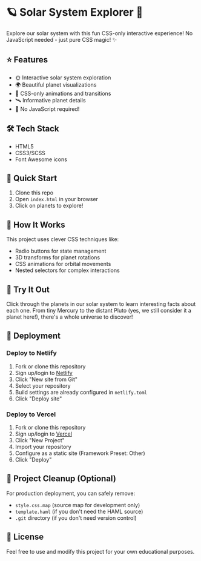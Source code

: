 # 🪐 Solar System Explorer 🚀

Explore our solar system with this fun CSS-only interactive experience! No JavaScript needed - just pure CSS magic! ✨

## ⭐ Features

- 🌞 Interactive solar system exploration
- 🌍 Beautiful planet visualizations
- 🌌 CSS-only animations and transitions
- 🛰️ Informative planet details
- 🔭 No JavaScript required!

## 🛠️ Tech Stack

- HTML5
- CSS3/SCSS
- Font Awesome icons

## 🚀 Quick Start

1. Clone this repo
2. Open `index.html` in your browser
3. Click on planets to explore!

## 🌟 How It Works

This project uses clever CSS techniques like:

- Radio buttons for state management
- 3D transforms for planet rotations
- CSS animations for orbital movements
- Nested selectors for complex interactions

## 🔮 Try It Out

Click through the planets in our solar system to learn interesting facts about each one. From tiny Mercury to the distant Pluto (yes, we still consider it a planet here!), there's a whole universe to discover!

## 🚀 Deployment

### Deploy to Netlify

1. Fork or clone this repository
2. Sign up/login to [Netlify](https://www.netlify.com/)
3. Click "New site from Git"
4. Select your repository
5. Build settings are already configured in `netlify.toml`
6. Click "Deploy site"

### Deploy to Vercel

1. Fork or clone this repository
2. Sign up/login to [Vercel](https://vercel.com/)
3. Click "New Project"
4. Import your repository
5. Configure as a static site (Framework Preset: Other)
6. Click "Deploy"

## 🧹 Project Cleanup (Optional)

For production deployment, you can safely remove:

- `style.css.map` (source map for development only)
- `template.haml` (if you don't need the HAML source)
- `.git` directory (if you don't need version control)

## 📝 License

Feel free to use and modify this project for your own educational purposes.
